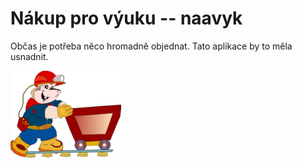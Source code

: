 # Nákup pro výuku -- naavyk


Občas je potřeba něco hromadně objednat. Tato aplikace by to měla usnadnit.

![](webface/static/logo.png)
